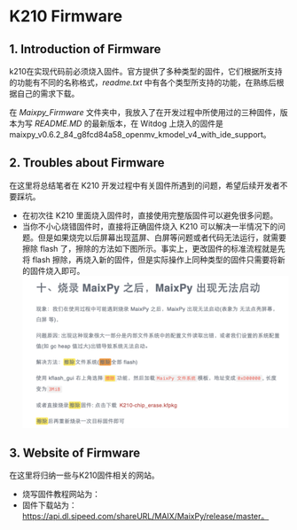 # K210 Firmware

## 1. Introduction of Firmware

k210在实现代码前必须烧入固件。官方提供了多种类型的固件，它们根据所支持的功能有不同的名称格式，*readme.txt* 中有各个类型所支持的功能，在熟练后根据自己的需求下载。

在 *Maixpy_Firmware* 文件夹中，我放入了在开发过程中所使用过的三种固件，版本为写 *README.MD* 的最新版本，在 Witdog 上烧入的固件是maixpy_v0.6.2_84_g8fcd84a58_openmv_kmodel_v4_with_ide_support。

## 2. Troubles about Firmware
在这里将总结笔者在 K210 开发过程中有关固件所遇到的问题，希望后续开发者不要踩坑。

- 在初次往 K210 里面烧入固件时，直接使用完整版固件可以避免很多问题。
- 当你不小心烧错固件时，直接将正确固件烧入 K210 可以解决一半情况下的问题。但是如果烧完以后屏幕出现蓝屏、白屏等问题或者代码无法运行，就需要擦除 flash 了，擦除的方法如下图所示。事实上，更改固件的标准流程就是先将 flash 擦除，再烧入新的固件，但是实际操作上同种类型的固件只需要将新的固件烧入即可。
![擦除flash](https://github.com/zgchen33/witdog_ros/raw/blockly/image/擦除flash.png)

## 3. Website of Firmware
在这里将归纳一些与K210固件相关的网站。

- 烧写固件教程网站为：
- 固件下载站为：https://api.dl.sipeed.com/shareURL/MAIX/MaixPy/release/master。